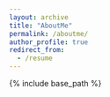 ```yaml
---
layout: archive
title: "AboutMe"
permalink: /aboutme/
author_profile: true
redirect_from:
  - /resume
---
```


{% include base_path %}

